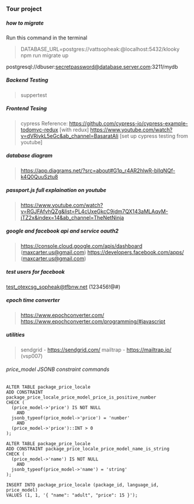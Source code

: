 ### Tour project

##### how to migrate 

Run this command in the terminal
> DATABASE_URL=postgres://vattsopheak:@localhost:5432/klooky npm run migrate up

postgresql://dbuser:secretpassword@database.server.com:3211/mydb



##### Backend Testing
> suppertest

##### Frontend Tesing 
> cypress 
> Reference: 
> https://github.com/cypress-io/cypress-example-todomvc-redux [with redux]
> https://www.youtube.com/watch?v=dVRivkL5eGc&ab_channel=BasaratAli [set up cypress testing from youtube]


##### database diagram
> https://app.diagrams.net/?src=about#G1p_r4AR2hlwR-bIIqNQf-k4Q0QuuSztu8

##### passport.js full explaination on youtube
> https://www.youtube.com/watch?v=RGJFAfvhQZg&list=PL4cUxeGkcC9jdm7QX143aMLAqyM-jTZ2x&index=14&ab_channel=TheNetNinja

##### google and facebook api and service oauth2
> https://console.cloud.google.com/apis/dashboard (maxcarter.us@gmail.com)
> https://developers.facebook.com/apps/ (maxcarter.us@gmail.com)

##### test users for facebook
test_otexcsg_sopheak@tfbnw.net (123456!@#)

##### epoch time converter
> https://www.epochconverter.com/
> https://www.epochconverter.com/programming/#javascript

##### utilities
> sendgrid - https://sendgrid.com/
> mailtrap - https://mailtrap.io/ (vsp007)



###### price_model JSONB constraint commands
    ALTER TABLE package_price_locale 
    ADD CONSTRAINT package_price_locale_price_model_price_is_positive_number
    CHECK (
      (price_model->'price') IS NOT NULL
        AND
      jsonb_typeof(price_model->'price') = 'number'
        AND
      (price_model->'price')::INT > 0
    );

    ALTER TABLE package_price_locale 
    ADD CONSTRAINT package_price_locale_price_model_name_is_string
    CHECK (
      (price_model->'name') IS NOT NULL
        AND
      jsonb_typeof(price_model->'name') = 'string'
    );

    INSERT INTO package_price_locale (package_id, language_id, price_model)
    VALUES (1, 1, '{ "name": "adult", "price": 15 }');